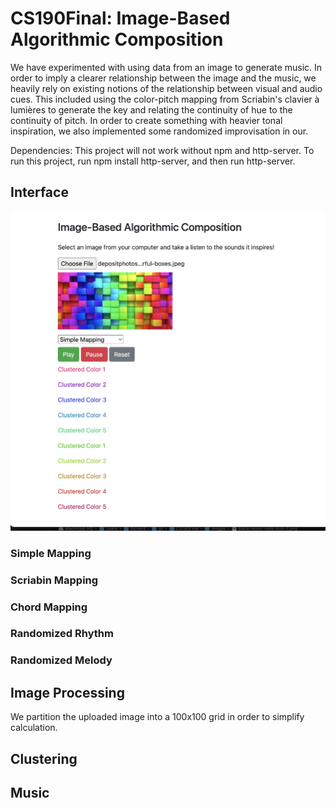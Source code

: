 # CS190Final: Image-Based Algorithmic Composition

We have experimented with using data from an image to generate music. In order to imply a clearer relationship between the image and the music, we heavily rely on existing notions of the relationship between visual and audio cues. This included using the color-pitch mapping from Scriabin's clavier à lumières to generate the key and relating the continuity of hue to the continuity of pitch. In order to create something with heavier tonal inspiration, we also implemented some randomized improvisation in our.

Dependencies: 
This project will not work without npm and http-server. To run this project, run npm install http-server, and then run http-server.

## Interface

![alt text](./images/website-example.png)

### Simple Mapping

### Scriabin Mapping

### Chord Mapping

### Randomized Rhythm

### Randomized Melody

## Image Processing

We partition the uploaded image into a 100x100 grid in order to simplify calculation.

## Clustering

## Music
